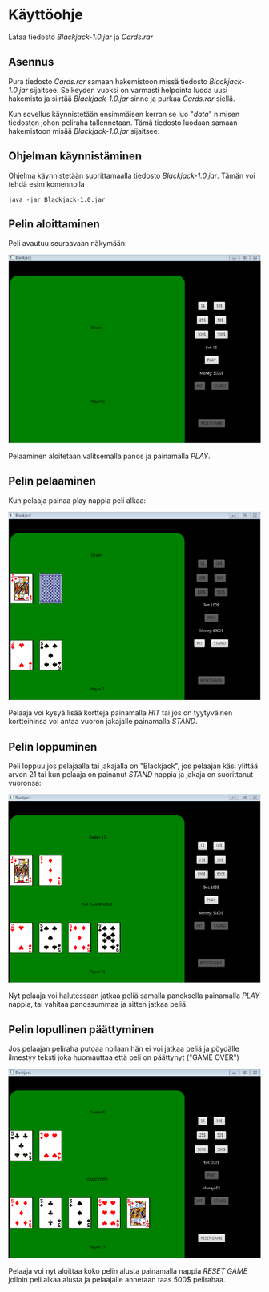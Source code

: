 # Käyttöohje

Lataa tiedosto _Blackjack-1.0.jar_ ja _Cards.rar_

## Asennus

Pura tiedosto _Cards.rar_ samaan hakemistoon missä tiedosto _Blackjack-1.0.jar_ sijaitsee. Selkeyden vuoksi on varmasti helpointa luoda uusi hakemisto ja siirtää _Blackjack-1.0.jar_ sinne ja purkaa _Cards.rar_ siellä.

Kun sovellus käynnistetään ensimmäisen kerran se luo "_data_" nimisen tiedoston johon peliraha tallennetaan. Tämä tiedosto luodaan samaan hakemistoon misää _Blackjack-1.0.jar_ sijaitsee. 

## Ohjelman käynnistäminen

Ohjelma käynnistetään suorittamaalla tiedosto _Blackjack-1.0.jar_. Tämän voi tehdä esim komennolla

```
java -jar Blackjack-1.0.jar
```
## Pelin aloittaminen

Peli avautuu seuraavaan näkymään:

<img src= "https://github.com/MatsHednas/otm-harjoitustyo/blob/master/dokumentaatio/kuvat/1.PNG" width="600">

Pelaaminen aloitetaan valitsemalla panos ja painamalla _PLAY_.

## Pelin pelaaminen

Kun pelaaja painaa play nappia peli alkaa:

<img src= "https://github.com/MatsHednas/otm-harjoitustyo/blob/master/dokumentaatio/kuvat/2.PNG" width="600">

Pelaaja voi kysyä lisää kortteja painamalla _HIT_ tai jos on tyytyväinen kortteihinsa voi antaa vuoron jakajalle painamalla _STAND_.

## Pelin loppuminen

Peli loppuu jos pelajaalla tai jakajalla on "Blackjack", jos pelaajan käsi ylittää arvon 21 tai kun pelaaja on painanut _STAND_ nappia ja jakaja on suorittanut vuoronsa:

<img src= "https://github.com/MatsHednas/otm-harjoitustyo/blob/master/dokumentaatio/kuvat/3.PNG" width="600">

Nyt pelaaja voi halutessaan jatkaa peliä samalla panoksella painamalla _PLAY_ nappia, tai vahitaa panossummaa ja sitten jatkaa peliä.

## Pelin lopullinen päättyminen

Jos pelaajan peliraha putoaa nollaan hän ei voi jatkaa peliä ja pöydälle ilmestyy teksti joka huomauttaa että peli on päättynyt ("GAME OVER")

<img src= "https://github.com/MatsHednas/otm-harjoitustyo/blob/master/dokumentaatio/kuvat/4.PNG" width="600">

Pelaaja voi nyt aloittaa koko pelin alusta painamalla nappia _RESET GAME_ jolloin peli alkaa alusta ja pelaajalle annetaan taas 500$ pelirahaa.
